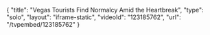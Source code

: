 {
    "title": "Vegas Tourists Find Normalcy Amid the Heartbreak",
    "type": "solo",
    "layout": "iframe-static",
    "videoId": "123185762",
    "url": "\/tvpembed\/123185762"
}